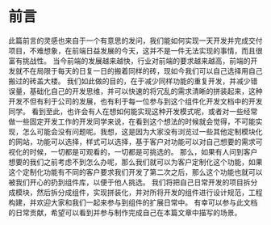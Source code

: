 # 前言


此篇前言的灵感也来自于一个有意思的发问，我们能如何实现一天开发并完成交付项目，不难想象，在前端日益发展的今天，这并不是一件无法实现的事情，而且很富有挑战性。
当今前端的发展越来越快，行业对前端的要求越来越高，前端的开发就不在局限于每天的日复一日的搬着同样的砖，现如今我们可以自己选择用自己搬过的砖盖大楼。
我们如此做的目的，在于减少同样功能的重复开发，并减少错误量，基础化自己的开发思维，并可以快速的将冗乱的需求清晰的拼装起来，这种开发不但有利于公司的发展，也有利于每一位参与到这个组件化开发文档中的开发同学。
看到至此，也许会有人在想如何能实现这种开发模式呢，或者对一些经常做一些固定开发工作的开发同学来说，在看到这个想法的时候就会觉得，不可能实现，怎么可能会没有问题呢。我想，这是因为大家没有浏览过一些其他定制模块化的网站，功能可以选择，样式可以选择，基于客户对功能可以对自己想要的需求可视化的时候，一切都是可观看的，一切都是可挑选的。
那么，如果有人问到客户想要的我们之前考虑不到怎么办呢，那么我们就可以为客户定制化这个功能，如果这个定制化功能有不同的客户要求我们开发了第二次之后，那么这个功能也就可以被我们开心的扔到组件库，以便于他人挑选。
我们将把自己日常开发的项目拆分成模块，然后拆分成组件，实现拼装化，并对所将开发的组件进行设计规范，工程构建，并欢迎大家和我们一起来参与到组件的扩展日常中。
有幸可以参与此文档的日常贡献，希望可以看到并参与制作完成自己在本篇文章中描写的场景。